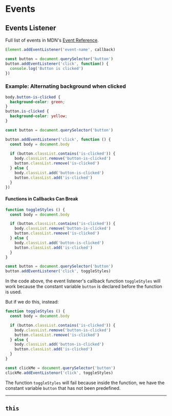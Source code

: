 # Events

## Events Listener

Full list of events in MDN's [Event Reference](https://developer.mozilla.org/en-US/docs/Web/Events).

```js
Element.addEventListener('event-name', callback)
```

```js
const button = document.querySelector('button')
button.addEventListener('click', function() {
  console.log('Button is clicked')
})
```

### Example: Alternating background when clicked

```css
body.button-is-clicked {
  background-color: green;
}
button.is-clicked {
  background-color: yellow;
}
```

```js
const button = document.querySelector('button')

button.addEventListener('click', function () {
  const body = document.body
  
  if (button.classList.contains('is-clicked')) {
    body.classList.remove('button-is-clicked')
    button.classList.remove('is-clicked')
  } else {
    body.classList.add('button-is-clicked')
    button.classList.add('is-clicked')
  }
})
```

#### Functions in Callbacks Can Break

```js
function toggleStyles () {
  const body = document.body

  if (button.classList.contains('is-clicked')) {
    body.classList.remove('button-is-clicked')
    button.classList.remove('is-clicked')
  } else {
    body.classList.add('button-is-clicked')
    button.classList.add('is-clicked')
  }
}

const button = document.querySelector('button')
button.addEventListener('click', toggleStyles)
```

In the code above, the event listener's callback function `toggleStyles` will work because the constant variable `button` is declared before the function is used.

But if we do this, instead:

```js
function toggleStyles () {
  const body = document.body

  if (button.classList.contains('is-clicked')) {
    body.classList.remove('button-is-clicked')
    button.classList.remove('is-clicked')
  } else {
    body.classList.add('button-is-clicked')
    button.classList.add('is-clicked')
  }
}

const clickMe = document.querySelector('button')
clickMe.addEventListenor('click', toggleStyles)
```

The function `toggleStyles` will fail because inside the function, we have the constant variable `button` that has not been predefined.

---

## `this`


